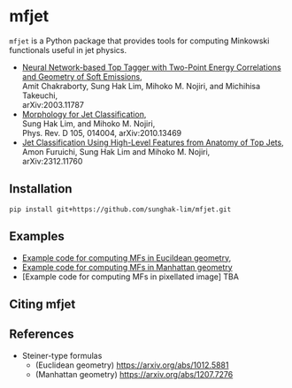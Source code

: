 # mfjet

`mfjet` is a Python package that provides tools for computing Minkowski functionals useful in jet physics.


 * [Neural Network-based Top Tagger with Two-Point Energy Correlations and Geometry of Soft Emissions](https://doi.org/10.1007/JHEP07%282020%29111), <br />
    Amit Chakraborty, Sung Hak Lim, Mihoko M. Nojiri, and Michihisa Takeuchi, <br />
    arXiv:2003.11787
 * [Morphology for Jet Classification](https://journals.aps.org/prd/abstract/10.1103/PhysRevD.105.014004), <br />
    Sung Hak Lim, and Mihoko M. Nojiri, <br />
    Phys. Rev. D 105, 014004, arXiv:2010.13469
 * [Jet Classification Using High-Level Features from Anatomy of Top Jets](https://arxiv.org/abs/2312.11760), <br />
    Amon Furuichi, Sung Hak Lim and Mihoko M. Nojiri, <br />
    arXiv:2312.11760

Installation
------------

```
pip install git+https://github.com/sunghak-lim/mfjet.git
```

Examples
-------
 * [Example code for computing MFs in Eucildean geometry](examples/Tutorial_MF_Euclidean.ipynb),
 * [Example code for computing MFs in Manhattan geometry](examples/Tutorial_MF_Manhattan.ipynb)
 * [Example code for computing MFs in pixellated image] TBA

Citing mfjet
------------

References
----------
 * Steiner-type formulas
   * (Euclidean geometry) https://arxiv.org/abs/1012.5881
   * (Manhattan geometry) https://arxiv.org/abs/1207.7276
